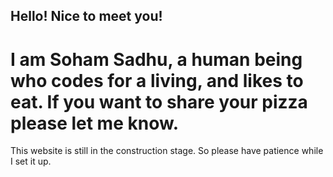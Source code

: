 ## Hello! Nice to meet you!

# I am Soham Sadhu, a human being who codes for a living, and likes to eat. If you want to share your pizza please let me know.

This website is still in the construction stage. So please have patience while I set it up.

